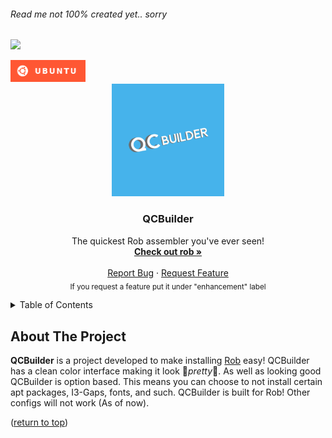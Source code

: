 ###### Read me not 100% created yet.. sorry

<!-- Badges -->
![](http://ForTheBadge.com/images/badges/made-with-python.svg)

<!-- ![](https://img.shields.io/badge/Ubuntu-FF5733?style=for-the-badge&logo=ubuntu&logoColor=white) -->
<a href="https://ubuntu.com/#download">
  <img src="images/ubuntu.png" alt="Ubuntu label" width="120" height="35" />
</a>
<!-- TOP OF README ANCHOR -->
<a name="top"></a>

<!-- PROJECT LOGO -->
<br />
<div align="center">
  <a href="https://github.com/ZackeryRSmith/QCBuilder">
    <img src="https://github.com/ZackeryRSmith/QCBuilder/blob/main/images/QCBuilder.jpg" alt="QCBuilder Logo" width="180" height="180">
  </a>

<h3 align="center">QCBuilder</h3>

  <p align="center">
    The quickest Rob assembler you've ever seen!
    <br />
    <a href="https://github.com/ZackeryRSmith/Rob"><strong>Check out rob »</strong></a>
    <br />
    <br />
    <a href="https://github.com/ZackeryRSmith/QCBuilder/issues/new">Report Bug</a>
    ·
    <a href="https://github.com/ZackeryRSmith/QCBuilder/issues/new">Request Feature</a>
    <br />
    <sub>If you request a feature put it under "enhancement" label</sub>
  </p>
</div>



<!-- TABLE OF CONTENTS -->
<details>
  <summary>Table of Contents</summary>
  <ol>
    <li>
      <a href="#about-the-project">About The Project</a>
    </li>
    <li>
      <a href="#getting-started">Getting Started</a>
      <ul>
        <li><a href="#prerequisites">Prerequisites</a></li>
      </ul>
    </li>
    <li><a href="#feature-request">Feature Request?</a></li>
    <li><a href="#license">License</a></li>
    <li><a href="#contact">Contact</a></li>
    <li><a href="#acknowledgments">Acknowledgments</a></li>
  </ol>
</details>



<!-- ABOUT THE PROJECT -->
## About The Project <a name="about-the-project"></a>
**QCBuilder** is a project developed to make installing [Rob](https://github.com/ZackeryRSmith/Rob) easy! QCBuilder has a clean color interface making it look 🌟*pretty*🌟. As well as looking good QCBuilder is option based. This means you can choose to not install certain apt packages, I3-Gaps, fonts, and such. QCBuilder is built for Rob! Other configs will not work (As of now).
<!-- RETURN TO TOP FOOTER -->
<footer>(<a href="#top">return to top</a>)</footer>

## 
